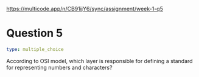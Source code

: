 https://multicode.app/n/CB91ijY6/sync/assignment/week-1-q5

# Question 5

```yaml
type: multiple_choice
```

According to OSI model, which layer is responsible for defining a standard for representing numbers and characters?

